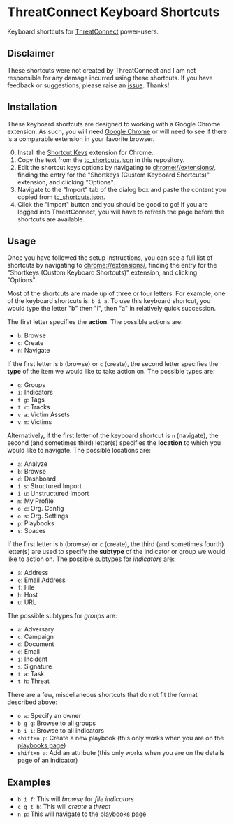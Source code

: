 # ThreatConnect Keyboard Shortcuts

Keyboard shortcuts for [ThreatConnect](https://app.threatconnect.com) power-users.

## Disclaimer

These shortcuts were not created by ThreatConnect and I am not responsible for any damage incurred using these shortcuts. If you have feedback or suggestions, please raise an [issue](https://github.com/fhightower/threatconnect-keyboard-shortcuts/issues). Thanks!

## Installation

These keyboard shortcuts are designed to working with a Google Chrome extension. As such, you will need [Google Chrome](https://www.google.com/chrome/index.html) or will need to see if there is a comparable extension in your favorite browser.

0. Install the [Shortcut Keys](https://chrome.google.com/webstore/detail/shortkeys-custom-keyboard/logpjaacgmcbpdkdchjiaagddngobkck) extension for Chrome.
1. Copy the text from the [tc_shortcuts.json](https://raw.githubusercontent.com/fhightower/threatconnect-keyboard-shortcuts/master/tc_shortcuts.json) in this repository.
2. Edit the shortcut keys options by navigating to [chrome://extensions/](chrome://extensions/), finding the entry for the "Shortkeys (Custom Keyboard Shortcuts)" extension, and clicking "Options".
3. Navigate to the "Import" tab of the dialog box and paste the content you copied from [tc_shortcuts.json](https://raw.githubusercontent.com/fhightower/threatconnect-keyboard-shortcuts/master/tc_shortcuts.json).
4. Click the "Import" button and you should be good to go! If you are logged into ThreatConnect, you will have to refresh the page before the shortcuts are available. 

## Usage

Once you have followed the setup instructions, you can see a full list of shortcuts by navigating to [chrome://extensions/](chrome://extensions/), finding the entry for the "Shortkeys (Custom Keyboard Shortcuts)" extension, and clicking "Options".

Most of the shortcuts are made up of three or four letters. For example, one of the keyboard shortcuts is: `b i a`. To use this keyboard shortcut, you would type the letter "b" then "i", then "a" in relatively quick succession.

The first letter specifies the **action**. The possible actions are:

- `b`: Browse
- `c`: Create
- `n`: Navigate

If the first letter is `b` (browse) or `c` (create), the second letter specifies the **type** of the item we would like to take action on. The possible types are:

- `g`: Groups
- `i`: Indicators
- `t g`: Tags
- `t r`: Tracks
- `v a`: Victim Assets
- `v m`: Victims

Alternatively, if the first letter of the keyboard shortcut is `n` (navigate), the second (and sometimes third) letter(s) specifies the **location** to which you would like to navigate. The possible locations are:

- `a`: Analyze
- `b`: Browse
- `d`: Dashboard
- `i s`: Structured Import
- `i u`: Unstructured Import
- `m`: My Profile
- `o c`: Org. Config
- `o s`: Org. Settings
- `p`: Playbooks
- `s`: Spaces

If the first letter is `b` (browse) or `c` (create), the third (and sometimes fourth) letter(s) are used to specify the **subtype** of the indicator or group we would like to action on. The possible subtypes for *indicators* are:

- `a`: Address
- `e`: Email Address
- `f`: File
- `h`: Host
- `u`: URL

The possible subtypes for *groups* are:

- `a`: Adversary
- `c`: Campaign
- `d`: Document
- `e`: Email
- `i`: Incident
- `s`: Signature
- `t a`: Task
- `t h`: Threat

There are a few, miscellaneous shortcuts that do not fit the format described above:

- `o w`: Specify an owner
- `b g g`: Browse to all groups
- `b i i`: Browse to all indicators
- `shift+n p`: Create a new playbook (this only works when you are on the [playbooks page](https://app.threatconnect.com/auth/playbooks/index.xhtml))
- `shift+n a`: Add an attribute (this only works when you are on the details page of an indicator)

## Examples

- `b i f`: This will *browse* for *file indicators*
- `c g t h`: This will *create* a *threat*
- `n p`: This will navigate to the [playbooks page](https://app.threatconnect.com/auth/playbooks/index.xhtml)
